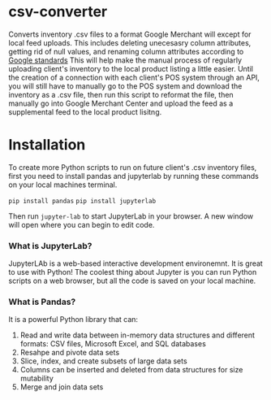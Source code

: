 # csv-converter
Converts inventory .csv files to a format Google Merchant will except for local feed uploads. This includes deleting unecesasry column attributes, getting rid of null values, and renaming column attributes according to [Google standards](https://support.google.com/merchants/answer/7052112?visit_id=637841690100276276-3785271917&rd=1#zippy=) This will help make the manual process of regularly uploading client's inventory to the local product listing a little easier. Until the creation of a connection with each client's POS system through an API, you will still have to manually go to the POS system and download the inventory as a .csv file, then run this script to reformat the file, then manually go into Google Merchant Center and upload the feed as a supplemental feed to the local product lisitng.

# Installation
To create more Python scripts to run on future client's .csv inventory files, first you need to install pandas and jupyterlab by running these commands on your local machines terminal.

`pip install pandas`
`pip install jupyterlab`

Then run `jupyter-lab` to start JupyterLab in your browser. A new window will open where you can begin to edit code.

### What is JupyterLab?
JupyterLAb is a web-based interactive development environemnt. It is great to use with Python! The coolest thing about Jupyter is you can run Python scripts on a web browser, but all the code is saved on your local machine.

### What is Pandas?
It is a powerful Python library that can:
1. Read and write data between in-memory data structures and different formats: CSV files, Microsoft Excel, and SQL databases
2. Resahpe and pivote data sets
3. Slice, index, and create subsets of large data sets
4. Columns can be inserted and deleted from data structures for size mutability
5. Merge and join data sets
